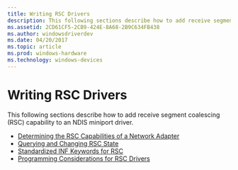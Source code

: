 ```yaml
---
title: Writing RSC Drivers
description: This following sections describe how to add receive segment coalescing (RSC) capability to an NDIS miniport driver.
ms.assetid: 2CD61CF5-2CB9-424E-8A68-2B9C634FB438
ms.author: windowsdriverdev
ms.date: 04/20/2017
ms.topic: article
ms.prod: windows-hardware
ms.technology: windows-devices
---
```


# Writing RSC Drivers


This following sections describe how to add receive segment coalescing (RSC) capability to an NDIS miniport driver.

-   [Determining the RSC Capabilities of a Network Adapter](determining-the-rsc-capabilities-of-a-network-adapter.md)
-   [Querying and Changing RSC State](querying-and-changing-rsc-state.md)
-   [Standardized INF Keywords for RSC](standardized-inf-keywords-for-rsc.md)
-   [Programming Considerations for RSC Drivers](programming-considerations-for-rsc-drivers.md)

 

 





